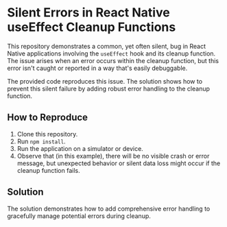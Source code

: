 # Silent Errors in React Native useEffect Cleanup Functions

This repository demonstrates a common, yet often silent, bug in React Native applications involving the `useEffect` hook and its cleanup function.  The issue arises when an error occurs within the cleanup function, but this error isn't caught or reported in a way that's easily debuggable.

The provided code reproduces this issue. The solution shows how to prevent this silent failure by adding robust error handling to the cleanup function.

## How to Reproduce

1. Clone this repository.
2. Run `npm install`.
3. Run the application on a simulator or device.
4. Observe that (in this example), there will be no visible crash or error message, but unexpected behavior or silent data loss might occur if the cleanup function fails.

## Solution

The solution demonstrates how to add comprehensive error handling to gracefully manage potential errors during cleanup.